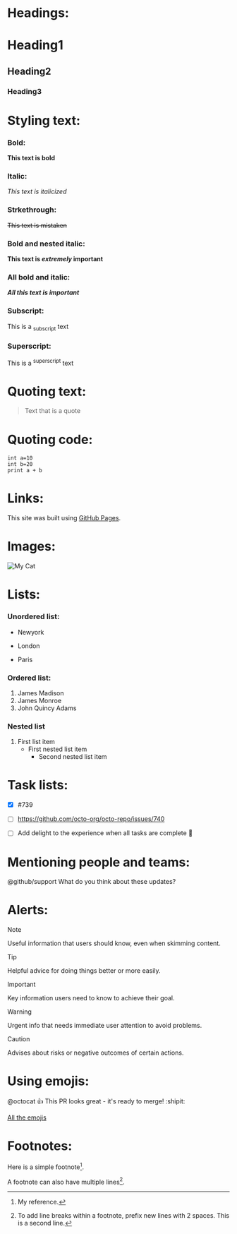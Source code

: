 # Headings:
# Heading1
## Heading2
### Heading3



# Styling text:
### Bold:
**This text is bold**



### Italic:
_This text is italicized_



### Strkethrough:
~~This text is mistaken~~



### Bold and nested italic:
**This text is _extremely_ important**



### All bold and italic:
***All this text is important***



### Subscript:
This is a <sub>subscript</sub> text


### Superscript:
This is a <sup>superscript</sup> text


# Quoting text:
> Text that is a quote



# Quoting code:
```
int a=10
int b=20
print a + b
```



# Links:
This site was built using [GitHub Pages](https://pages.github.com/).



# Images:
![My Cat](https://myoctocat.com/assets/images/base-octocat.svg)



# Lists:
### Unordered list:
- Newyork
* London
+ Paris



### Ordered list:
1. James Madison
2. James Monroe
3. John Quincy Adams



### Nested list
1. First list item
   - First nested list item
     - Second nested list item



# Task lists:
- [x] #739
- [ ] https://github.com/octo-org/octo-repo/issues/740
- [ ] Add delight to the experience when all tasks are complete :tada:



# Mentioning people and teams:
@github/support What do you think about these updates?



# Alerts:
> [!NOTE]
> Useful information that users should know, even when skimming content.

> [!TIP]
> Helpful advice for doing things better or more easily.

> [!IMPORTANT]
> Key information users need to know to achieve their goal.

> [!WARNING]
> Urgent info that needs immediate user attention to avoid problems.

> [!CAUTION]
> Advises about risks or negative outcomes of certain actions.



# Using emojis:
@octocat :+1: This PR looks great - it's ready to merge! :shipit:


[All the emojis](https://github.com/ikatyang/emoji-cheat-sheet/blob/master/README.md)




# Footnotes:
Here is a simple footnote[^1].

A footnote can also have multiple lines[^2].

[^1]: My reference.
[^2]: To add line breaks within a footnote, prefix new lines with 2 spaces.
  This is a second line.
